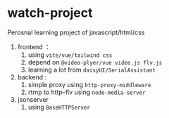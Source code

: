 # watch-project

Perosnal learning project of javascript/html/css

1. frontend ：
   1. using `vite/vue/tailwind css` 
   2. depend on `@video-plyer/vue video.js flv.js`
   3. learning a lot from `daisyUI/SerialAssistant`
2. backend :
   1. simple proxy using `http-proxy-middleware`
   2. rtmp to http-flv using `node-media-server`
3. jsonserver
   1. using `BaseHTTPServer` 
